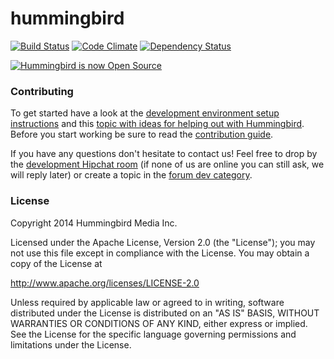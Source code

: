 # hummingbird

[![Build Status](https://secure.travis-ci.org/hummingbird-me/hummingbird.png?branch=master)](http://travis-ci.org/hummingbird-me/hummingbird) [![Code Climate](https://codeclimate.com/github/hummingbird-me/hummingbird.png)](https://codeclimate.com/github/hummingbird-me/hummingbird) [![Dependency Status](https://gemnasium.com/hummingbird-me/hummingbird.svg)](https://gemnasium.com/hummingbird-me/hummingbird)

[![Hummingbird is now Open Source](http://hummingbird-forum.s3.amazonaws.com/86407dbb64dbecfee0cbd74b759a4b33f70657b74c29.jpg)](http://forums.hummingbird.me/t/hummingbird-is-now-open-source/9870)

### Contributing

To get started have a look at the [development environment setup instructions](https://github.com/hummingbird-me/hummingbird/wiki/Setting-up-a-development-environment) and this [topic with ideas for helping out with Hummingbird](http://forums.hummingbird.me/t/how-to-help-out-with-hummingbird/9390). Before you start working be sure to read the [contribution guide](https://github.com/hummingbird-me/hummingbird/blob/master/CONTRIBUTING.md).

If you have any questions don't hesitate to contact us! Feel free to drop by the [development Hipchat room](https://www.hipchat.com/gIQZzCGPS) (if none of us are online you can still ask, we will reply later) or create a topic in the [forum dev category](http://forums.hummingbird.me/category/dev).

### License

Copyright 2014 Hummingbird Media Inc.

Licensed under the Apache License, Version 2.0 (the "License");
you may not use this file except in compliance with the License.
You may obtain a copy of the License at

   http://www.apache.org/licenses/LICENSE-2.0

Unless required by applicable law or agreed to in writing, software
distributed under the License is distributed on an "AS IS" BASIS,
WITHOUT WARRANTIES OR CONDITIONS OF ANY KIND, either express or implied.
See the License for the specific language governing permissions and
limitations under the License.

